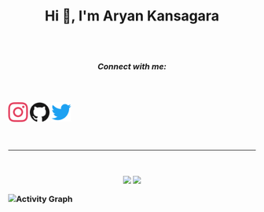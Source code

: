 <h1 align="center">Hi 👋, I'm Aryan Kansagara</h1>

<p align="center">
<br>
<br>
<h3 align="center"><i>Connect with me:</i><h3>
<br>
<br>
<a href="https://www.instagram.com/iaryankansagara/"><img src="https://github.com/AryanKansagara/AryanKansagara/raw/main/instagram.svg" alt='instagram' height='40'></a>
<a href="https://github.com/AryanKansagara"><img src="https://github.com/AryanKansagara/AryanKansagara/raw/main/github.svg" alt='github' height='40'></a>
<a href="https://twitter.com/Aryanstwt1"><img src="https://github.com/AryanKansagara/AryanKansagara/raw/main/download.svg" alt='twitter' width=40></a> 
</p>

<br>
<hr>
<br>
 
<p align="center">
<img width="48%" src="https://github-readme-stats.vercel.app/api?username=AryanKansagara&show_icons=true&theme=tokyonight&hide_border=true">
<img width="48%"src="https://github-readme-streak-stats.herokuapp.com/?user=AryanKansagara&theme=tokyonight&border=61dafb&hide_border=true">	
 </p>
 <img src="https://activity-graph.herokuapp.com/graph?username=AryanKansagara&theme=radical&bg_color=20232a&hide_border=true" alt="Activity Graph">
